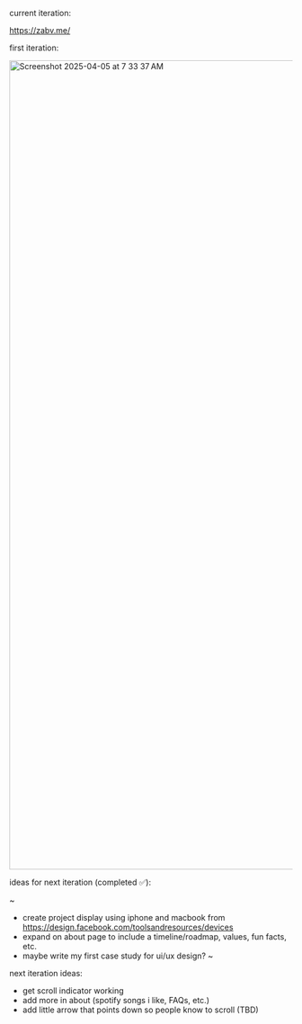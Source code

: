 current iteration: 

https://zabv.me/

first iteration:

<img width="1440" alt="Screenshot 2025-04-05 at 7 33 37 AM" src="https://github.com/user-attachments/assets/a840d954-0464-42c9-9773-69dd37f36e6d" />

ideas for next iteration (completed ✅): 

~
- create project display using iphone and macbook from https://design.facebook.com/toolsandresources/devices
- expand on about page to include a timeline/roadmap, values, fun facts, etc.
- maybe write my first case study for ui/ux design?
~

next iteration ideas:
- get scroll indicator working
- add more in about (spotify songs i like, FAQs, etc.)
- add little arrow that points down so people know to scroll (TBD)
